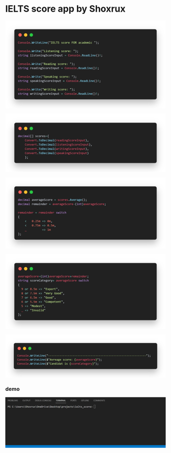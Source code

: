 # IELTS score app by Shoxrux
![](/screenshots/code.png)

![](/screenshots/code1.png)

![](/screenshots/code2.png)

![](/screenshots/code3.png)

![](/screenshots/code4.png)

### demo
![](/screenshots/demo.gif)